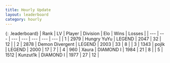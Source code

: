 ```yaml
---
title: Hourly Update
layout: leaderboard
category: hourly
---
```


{: .leaderboard}
| Rank | LV | Player | Division | Elo | Wins | Losses |
| --- | --- | --- | --- | --- | --- | --- |
| <span data-change="0">1</span> | 2979 | <span title="ID: 164871">Hungry YuYu</span> | LEGEND | <span data-change="-6">2047</span> | <span data-change="5">32</span> | <span data-change="3">12</span> |
| <span data-change="0">2</span> | 2878 | <span title="ID: 370081">Demon Divergent</span> | LEGEND | <span data-change="0">2003</span> | <span data-change="0">33</span> | <span data-change="0">8</span> |
| <span data-change="0">3</span> | 1343 | <span title="ID: 4783">pojlk</span> | LEGEND | <span data-change="12">2000</span> | <span data-change="1">17</span> | <span data-change="1">7</span> |
| <span data-change="1">4</span> | 960 | <span title="ID: 200908">Xaura</span> | DIAMOND I | <span data-change="22">1984</span> | <span data-change="6">21</span> | <span data-change="2">8</span> |
| <span data-change="-1">5</span> | 1512 | <span title="ID: 392407">Kunzut1k</span> | DIAMOND I | <span data-change="14">1977</span> | <span data-change="1">27</span> | <span data-change="0">12</span> |